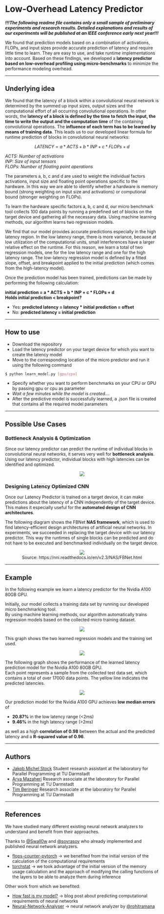 # Low-Overhead Latency Predictor
***!!!The following readme file contains only a small sample of preliminary experiments and research results. Detailed explanations and results of our experiments will be published at an IEEE conference early next year!!!***

We found that prediction models based on a combination of activations, FLOPs, and input sizes provide accurate prediction of latency and require little time to learn. They are easy to use, and take runtime implementations into account. Based on these findings, we developed a **latency predictor based on low-overhead profiling using micro-benchmarks** to minimize the performance modeling overhead.

---
## Underlying idea
We found that the latency of a block within a convolutional neural network is determined by the summed up input sizes, output sizes and the computational effort of all occurring convolutional operations. In other words, the **latency of a block is defined by the time to fetch the input, the time to write the output and the computation time** of the containing convolutional operations. The **influence of each term has to be learned by means of training data**.
This leads us to our developed linear formula for runtime prediction of blocks in convolutional neural networks:

$$LATENCY = a * ACTS + b * INP + c * FLOPs + d$$

*ACTS: Number of activations* </br>
*INP: Size of input tensors* </br>
*FLOPs: Number of floating point operations* </br>

The parameters a, b, c and d are used to weight the individual factors activations, input size and floating point operations specific to the hardware. In this way we are able to identify whether a hardware is memory bound (strong weighting on input size and activations) or computional bound (stronger weighting on FLOPs).

To learn the hardware specific factors a, b, c and d, our micro benchmark tool collects 100 data points by running a predefined set of blocks on the target device and gathering all the necessary data. Using machine learning methods, our algorithm learns two regression models. 

We find that our model provides accurate predictions especially in the high latency region. In the low latency range, there is more variance, because at low utilization of the computational units, small interferences have a larger relative effect on the runtime. For this reason, we learn a total of two regression models, one for the low latency range and one for the high latency range.
The low-latency regression model is defined by a fitted slope, offset, and breakpoint applied to the initial prediction (which comes from the high-latency model).

Once the prediction model has been trained, predictions can be made by performing the following calculation:

**initial prediction = a \* ACTS + b \* INP + c \* FLOPs + d </br>**
**Holds initial prediction < breakpoint?**
* Yes: **predicted latency = latency * initial prediction = offset**
* No: **predicted latency = initial prediction**


---
## How to use
* Download the repository
* Load the latency predictor on your target device for which you want to create the latency model
* Move to the corresponding location of the micro predictor and run it using the following command
```bash
$ python learn_model.py [gpu/cpu]
```
* Specify whether you want to perform benchmarks on your CPU or GPU by passing gpu or cpu as parameter
* *Wait a few minutes while the model is created....*
* After the predictive model is successfully learned, a .json file is created that contains all the required model parameters 

---
## Possible Use Cases

### Bottleneck Analysis & Optimization
Since our latency predictor can predict the runtime of individual blocks in convolutional neural networks, it serves very well for **bottleneck analysis**. Using our latency predictor, individual blocks with high latencies can be identified and optimized.
<p align = "center">
<img src = "Images/loop optimizing cnns.jpg">
</p>

### Designing Latency Optimized CNN
Once our Latency Predictor is trained on a target device, it can make predictions about the latency of a CNN independently of the target device. This makes it especially useful for the **automated design of CNN architectures**.

The following diagram shows the FBNet **NAS framework**, which is used to find latency-efficient design architectures of artificial neural networks.
In experiments, we succeeded in replacing the target device with our latency predictor. This way the runtimes of single blocks can be predicted and do not have to be executed and benchmarked individually on the target device. 


<p align = "center">
<img src = "Images/FBNet.PNG"> </br>
Source: https://nni.readthedocs.io/en/v2.3/NAS/FBNet.html
</p>


---
## Example
In the following example we learn a latency predictor for the Nvidia A100 80GB GPU.<br />

Initially, our model collects a training data set by running our developed micro benchmarking tool.<br />
By using machine learning methods, our algorithm automatically trains regression models based on the collected micro training dataset.

<p align = "center">
<img src = "Images/CMD output image.png">
</p>

This graph shows the two learned regression models and the training set used. 
<p align = "center">
<img src = "Images/Micro benchmarks A100 GPU.svg">
</p>

The following graph shows the performance of the learned latency prediction model for the Nvidia A100 80GB GPU.<br /> 
Each point represents a sample from the collected test data set, which contains a total of over 17000 data points. The yellow line indicates the predicted latencies.

<p align = "center">
<img src = "Images/A100 results.svg">
</p>

Our prediction model for the Nvidia A100 GPU achieves **low median errors** of 
* **20.87%** in the low latency range (<2ms) 
* **9.46%** in the high latency range (>2ms)

as well as a high **correlation of 0.98** between the actual and the predicted latency and a **R-squared value of 0.96**.

---
## Authors

* [Jakob Michel Stock](https://github.com/Jeykobz) Student research assistant at the laboratory for Parallel Programming at TU Darmstadt
* [Arya Mazaheri](https://github.com/aryamazaheri) Research associate at the laboratory for Parallel Programming at TU Darmstadt
* [Tim Beringer](https://github.com/tiberi) Research associate at the laboratory for Parallel Programming at TU Darmstadt

---
## References

We have studied many different existing neural network analyzers to understand and benefit from their approaches.

Thanks to [@Swall0w](https://github.com/Swall0w) and [@sovrasov](https://github.com/sovrasov) who already implemented and published neural network analyzers.

* [flops-counter-pytorch](https://github.com/sovrasov/flops-counter.pytorch) -> we benefited from the initial version of the calculation of the computational requirements 
* [torchstat](https://github.com/Swall0w/torchstat) -> we took advantage of the initial version of the memory usage calculation and the approach of modifying the calling functions of the layers to be able to analyze them during inference

Other work from which we benefited:
* [How fast is my model?](https://machinethink.net/blog/how-fast-is-my-model/) -> blog post about predicting computational requirements of neural networks
* [Neural-Network-Analyser](https://github.com/rohitramana/Neural-Network-Analyser) -> neural network analyzer by [@rohitramana](https://github.com/rohitramana)
